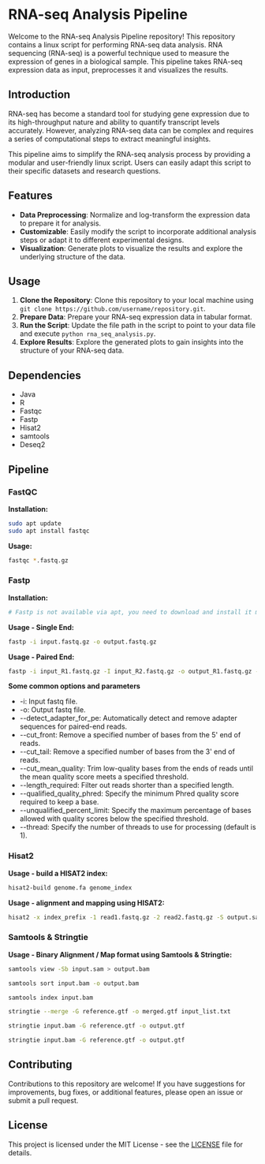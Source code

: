 # RNA-seq Analysis Pipeline

Welcome to the RNA-seq Analysis Pipeline repository! This repository contains a linux script for performing RNA-seq data analysis. RNA sequencing (RNA-seq) is a powerful technique used to measure the expression of genes in a biological sample. This pipeline takes RNA-seq expression data as input, preprocesses it and visualizes the results.

## Introduction

RNA-seq has become a standard tool for studying gene expression due to its high-throughput nature and ability to quantify transcript levels accurately. However, analyzing RNA-seq data can be complex and requires a series of computational steps to extract meaningful insights.

This pipeline aims to simplify the RNA-seq analysis process by providing a modular and user-friendly linux script. Users can easily adapt this script to their specific datasets and research questions.

## Features

- **Data Preprocessing**: Normalize and log-transform the expression data to prepare it for analysis.
- **Customizable**: Easily modify the script to incorporate additional analysis steps or adapt it to different experimental designs.
- **Visualization**: Generate plots to visualize the results and explore the underlying structure of the data.

## Usage

1. **Clone the Repository**: Clone this repository to your local machine using `git clone https://github.com/username/repository.git`.
2. **Prepare Data**: Prepare your RNA-seq expression data in tabular format.
3. **Run the Script**: Update the file path in the script to point to your data file and execute `python rna_seq_analysis.py`.
4. **Explore Results**: Explore the generated plots to gain insights into the structure of your RNA-seq data.

## Dependencies

- Java
- R
- Fastqc
- Fastp
- Hisat2
- samtools
- Deseq2

## Pipeline

### FastQC

**Installation:**
```bash
sudo apt update
sudo apt install fastqc
```

**Usage:**
```bash
fastqc *.fastq.gz
```

### Fastp

**Installation:**
```bash
# Fastp is not available via apt, you need to download and install it manually or via bioconda
```

**Usage - Single End:**
```bash
fastp -i input.fastq.gz -o output.fastq.gz
```

**Usage - Paired End:**
```bash
fastp -i input_R1.fastq.gz -I input_R2.fastq.gz -o output_R1.fastq.gz -O output_R2.fastq.gz --detect_adapter_for_pe
```

**Some common options and parameters**

- -i: Input fastq file.
- -o: Output fastq file.
- --detect_adapter_for_pe: Automatically detect and remove adapter sequences for paired-end reads.
- --cut_front: Remove a specified number of bases from the 5' end of reads.
- --cut_tail: Remove a specified number of bases from the 3' end of reads.
- --cut_mean_quality: Trim low-quality bases from the ends of reads until the mean quality score meets a specified threshold.
- --length_required: Filter out reads shorter than a specified length.
- --qualified_quality_phred: Specify the minimum Phred quality score required to keep a base.
- --unqualified_percent_limit: Specify the maximum percentage of bases allowed with quality scores below the specified threshold.
- --thread: Specify the number of threads to use for processing (default is 1).

### Hisat2 

**Usage - build a HISAT2 index:**
```bash
hisat2-build genome.fa genome_index
```
**Usage - alignment and mapping using HISAT2:**
```bash
hisat2 -x index_prefix -1 read1.fastq.gz -2 read2.fastq.gz -S output.sam
```
### Samtools & Stringtie
**Usage - Binary Alignment / Map format using Samtools & Stringtie:**
```bash
samtools view -Sb input.sam > output.bam
```
```bash
samtools sort input.bam -o output.bam
```
```bash
samtools index input.bam
``````
```bash
stringtie --merge -G reference.gtf -o merged.gtf input_list.txt
```
```bash
stringtie input.bam -G reference.gtf -o output.gtf
```
```bash
stringtie input.bam -G reference.gtf -o output.gtf
```
## Contributing

Contributions to this repository are welcome! If you have suggestions for improvements, bug fixes, or additional features, please open an issue or submit a pull request.

## License

This project is licensed under the MIT License - see the [LICENSE](LICENSE) file for details.
